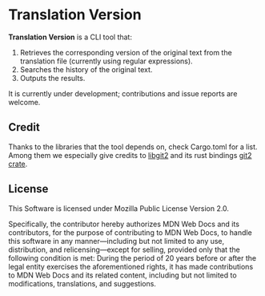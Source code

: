# Translation Version

**Translation Version** is a CLI tool that:

1. Retrieves the corresponding version of the original text from the translation file (currently using regular expressions).  
2. Searches the history of the original text.  
3. Outputs the results.

It is currently under development; contributions and issue reports are welcome.

## Credit

Thanks to the libraries that the tool depends on, check Cargo.toml for a list. Among them we especially give credits to [libgit2](https://libgit2.org/) and its rust bindings [git2 crate](https://docs.rs/crate/git2/latest).

## License

This Software is licensed under Mozilla Public License Version 2.0.

Specifically, the contributor hereby authorizes MDN Web Docs and its contributors, for the purpose of contributing to MDN Web Docs, to handle this software in any manner—including but not limited to any use, distribution, and relicensing—except for selling, provided only that the following condition is met: During the period of 20 years before or after the legal entity exercises the aforementioned rights, it has made contributions to MDN Web Docs and its related content, including but not limited to modifications, translations, and suggestions.
